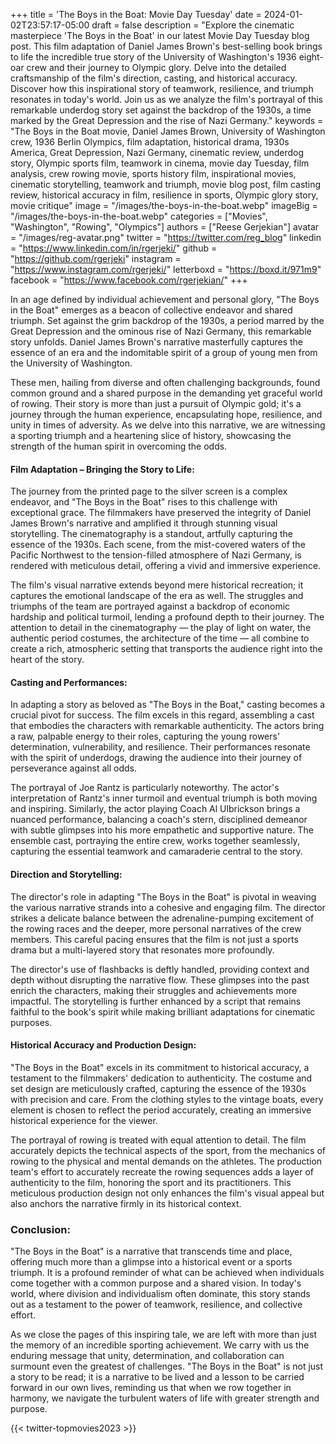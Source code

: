 +++
title = 'The Boys in the Boat: Movie Day Tuesday'
date = 2024-01-02T23:57:17-05:00
draft = false
description = "Explore the cinematic masterpiece 'The Boys in the Boat' in our latest Movie Day Tuesday blog post. This film adaptation of Daniel James Brown's best-selling book brings to life the incredible true story of the University of Washington's 1936 eight-oar crew and their journey to Olympic glory. Delve into the detailed craftsmanship of the film's direction, casting, and historical accuracy. Discover how this inspirational story of teamwork, resilience, and triumph resonates in today's world. Join us as we analyze the film's portrayal of this remarkable underdog story set against the backdrop of the 1930s, a time marked by the Great Depression and the rise of Nazi Germany."
keywords = "The Boys in the Boat movie, Daniel James Brown, University of Washington crew, 1936 Berlin Olympics, film adaptation, historical drama, 1930s America, Great Depression, Nazi Germany, cinematic review, underdog story, Olympic sports film, teamwork in cinema, movie day Tuesday, film analysis, crew rowing movie, sports history film, inspirational movies, cinematic storytelling, teamwork and triumph, movie blog post, film casting review, historical accuracy in film, resilience in sports, Olympic glory story, movie critique"
image = "/images/the-boys-in-the-boat.webp"
imageBig = "/images/the-boys-in-the-boat.webp"
categories = ["Movies", "Washington", "Rowing", "Olympics"]
authors = ["Reese Gerjekian"]
avatar = "/images/reg-avatar.png"
twitter = "https://twitter.com/reg_blog"
linkedin = "https://www.linkedin.com/in/rgerjeki/"
github = "https://github.com/rgerjeki"
instagram = "https://www.instagram.com/rgerjeki/"
letterboxd = "https://boxd.it/971m9"
facebook = "https://www.facebook.com/rgerjekian/"
+++

In an age defined by individual achievement and personal glory, "The Boys in the Boat" emerges as a beacon of collective endeavor and shared triumph. Set against the grim backdrop of the 1930s, a period marred by the Great Depression and the ominous rise of Nazi Germany, this remarkable story unfolds. Daniel James Brown's narrative masterfully captures the essence of an era and the indomitable spirit of a group of young men from the University of Washington. 

These men, hailing from diverse and often challenging backgrounds, found common ground and a shared purpose in the demanding yet graceful world of rowing. Their story is more than just a pursuit of Olympic gold; it's a journey through the human experience, encapsulating hope, resilience, and unity in times of adversity. As we delve into this narrative, we are witnessing a sporting triumph and a heartening slice of history, showcasing the strength of the human spirit in overcoming the odds.

#### Film Adaptation – Bringing the Story to Life:
The journey from the printed page to the silver screen is a complex endeavor, and "The Boys in the Boat" rises to this challenge with exceptional grace. The filmmakers have preserved the integrity of Daniel James Brown's narrative and amplified it through stunning visual storytelling. The cinematography is a standout, artfully capturing the essence of the 1930s. Each scene, from the mist-covered waters of the Pacific Northwest to the tension-filled atmosphere of Nazi Germany, is rendered with meticulous detail, offering a vivid and immersive experience.

The film's visual narrative extends beyond mere historical recreation; it captures the emotional landscape of the era as well. The struggles and triumphs of the team are portrayed against a backdrop of economic hardship and political turmoil, lending a profound depth to their journey. The attention to detail in the cinematography — the play of light on water, the authentic period costumes, the architecture of the time — all combine to create a rich, atmospheric setting that transports the audience right into the heart of the story.

#### Casting and Performances:
In adapting a story as beloved as "The Boys in the Boat," casting becomes a crucial pivot for success. The film excels in this regard, assembling a cast that embodies the characters with remarkable authenticity. The actors bring a raw, palpable energy to their roles, capturing the young rowers' determination, vulnerability, and resilience. Their performances resonate with the spirit of underdogs, drawing the audience into their journey of perseverance against all odds.

The portrayal of Joe Rantz is particularly noteworthy. The actor's interpretation of Rantz's inner turmoil and eventual triumph is both moving and inspiring. Similarly, the actor playing Coach Al Ulbrickson brings a nuanced performance, balancing a coach's stern, disciplined demeanor with subtle glimpses into his more empathetic and supportive nature. The ensemble cast, portraying the entire crew, works together seamlessly, capturing the essential teamwork and camaraderie central to the story.

#### Direction and Storytelling:
The director's role in adapting "The Boys in the Boat" is pivotal in weaving the various narrative strands into a cohesive and engaging film. The director strikes a delicate balance between the adrenaline-pumping excitement of the rowing races and the deeper, more personal narratives of the crew members. This careful pacing ensures that the film is not just a sports drama but a multi-layered story that resonates more profoundly.

The director's use of flashbacks is deftly handled, providing context and depth without disrupting the narrative flow. These glimpses into the past enrich the characters, making their struggles and achievements more impactful. The storytelling is further enhanced by a script that remains faithful to the book's spirit while making brilliant adaptations for cinematic purposes.

#### Historical Accuracy and Production Design:
"The Boys in the Boat" excels in its commitment to historical accuracy, a testament to the filmmakers' dedication to authenticity. The costume and set design are meticulously crafted, capturing the essence of the 1930s with precision and care. From the clothing styles to the vintage boats, every element is chosen to reflect the period accurately, creating an immersive historical experience for the viewer.

The portrayal of rowing is treated with equal attention to detail. The film accurately depicts the technical aspects of the sport, from the mechanics of rowing to the physical and mental demands on the athletes. The production team's effort to accurately recreate the rowing sequences adds a layer of authenticity to the film, honoring the sport and its practitioners. This meticulous production design not only enhances the film's visual appeal but also anchors the narrative firmly in its historical context.

### Conclusion:
"The Boys in the Boat" is a narrative that transcends time and place, offering much more than a glimpse into a historical event or a sports triumph. It is a profound reminder of what can be achieved when individuals come together with a common purpose and a shared vision. In today's world, where division and individualism often dominate, this story stands out as a testament to the power of teamwork, resilience, and collective effort.

As we close the pages of this inspiring tale, we are left with more than just the memory of an incredible sporting achievement. We carry with us the enduring message that unity, determination, and collaboration can surmount even the greatest of challenges. "The Boys in the Boat" is not just a story to be read; it is a narrative to be lived and a lesson to be carried forward in our own lives, reminding us that when we row together in harmony, we navigate the turbulent waters of life with greater strength and purpose.

{{< twitter-topmovies2023 >}}